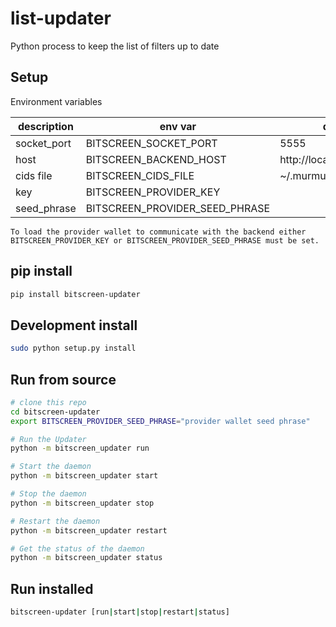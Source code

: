 # list-updater
Python process to keep the list of filters up to date

## Setup
Environment variables

description       | env var                        | default
------------- | ------------------------------ | -------
socket_port   | BITSCREEN_SOCKET_PORT          | 5555
host          | BITSCREEN_BACKEND_HOST         | http://localhost:3030
cids file     | BITSCREEN_CIDS_FILE            | ~/.murmuration/bitscreen
key           | BITSCREEN_PROVIDER_KEY         |
seed_phrase   | BITSCREEN_PROVIDER_SEED_PHRASE |

`To load the provider wallet to communicate with the backend either
BITSCREEN_PROVIDER_KEY or BITSCREEN_PROVIDER_SEED_PHRASE must be set.`

## pip install
```bash
pip install bitscreen-updater
```

## Development install
```bash
sudo python setup.py install
```

## Run from source
```bash
# clone this repo
cd bitscreen-updater
export BITSCREEN_PROVIDER_SEED_PHRASE="provider wallet seed phrase"

# Run the Updater
python -m bitscreen_updater run

# Start the daemon
python -m bitscreen_updater start

# Stop the daemon
python -m bitscreen_updater stop

# Restart the daemon
python -m bitscreen_updater restart

# Get the status of the daemon
python -m bitscreen_updater status

```

## Run installed
```bash
bitscreen-updater [run|start|stop|restart|status]
```
